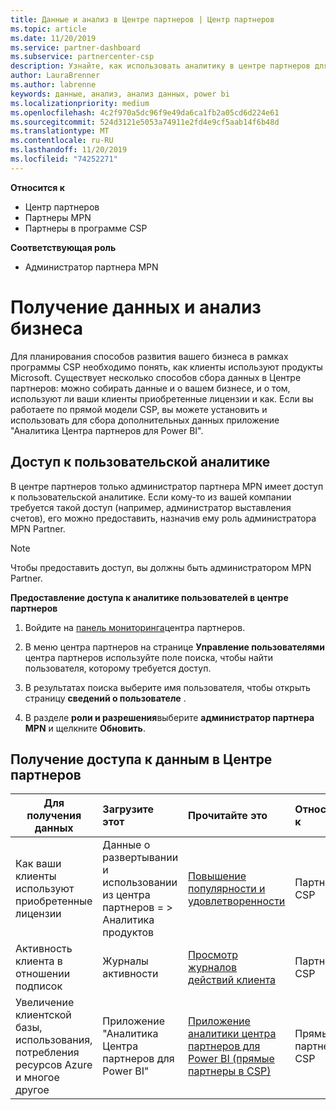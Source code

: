 ```yaml
---
title: Данные и анализ в Центре партнеров | Центр партнеров
ms.topic: article
ms.date: 11/20/2019
ms.service: partner-dashboard
ms.subservice: partnercenter-csp
description: Узнайте, как использовать аналитику в центре партнеров для лучшего понимания бизнеса и того, как ваши клиенты используют приобретенные лицензии.
author: LauraBrenner
ms.author: labrenne
keywords: данные, анализ, анализ данных, power bi
ms.localizationpriority: medium
ms.openlocfilehash: 4c2f970a5dc96f9e49da6ca1fb2a05cd6d224e61
ms.sourcegitcommit: 524d3121e5053a74911e2fd4e9cf5aab14f6b48d
ms.translationtype: MT
ms.contentlocale: ru-RU
ms.lasthandoff: 11/20/2019
ms.locfileid: "74252271"
---
```

**Относится к**

- Центр партнеров
- Партнеры MPN
- Партнеры в программе CSP

**Соответствующая роль**

- Администратор партнера MPN

# <a name="get-data-and-analyze-your-business"></a>Получение данных и анализ бизнеса

Для планирования способов развития вашего бизнеса в рамках программы CSP необходимо понять, как клиенты используют продукты Microsoft. Существует несколько способов сбора данных в Центре партнеров: можно собирать данные и о вашем бизнесе, и о том, используют ли ваши клиенты приобретенные лицензии и как. Если вы работаете по прямой модели CSP, вы можете установить и использовать для сбора дополнительных данных приложение "Аналитика Центра партнеров для Power BI".

## <a name="access-to-user-analytics"></a>Доступ к пользовательской аналитике

В центре партнеров только администратор партнера MPN имеет доступ к пользовательской аналитике. Если кому-то из вашей компании требуется такой доступ (например, администратор выставления счетов), его можно предоставить, назначив ему роль администратора MPN Partner.

>[!NOTE] 
>Чтобы предоставить доступ, вы должны быть администратором MPN Partner.

**Предоставление доступа к аналитике пользователей в центре партнеров** 

1. Войдите на [панель мониторинга](https://partner.microsoft.com/dashboard)центра партнеров.

2. В меню центра партнеров на странице **Управление пользователями** центра партнеров используйте поле поиска, чтобы найти пользователя, которому требуется доступ.
2.  В результатах поиска выберите имя пользователя, чтобы открыть страницу **сведений о пользователе** .
3.  В разделе **роли и разрешения**выберите **администратор партнера MPN** и щелкните **Обновить**.

 
## <a name="access-data-in-partner-center"></a>Получение доступа к данным в Центре партнеров

|**Для получения данных**   |**Загрузите этот**   |**Прочитайте это**   | **Относится к**    |
|---------------------|:-----------------------|:---------------|:--------------|
|Как ваши клиенты используют приобретенные лицензии   |Данные о развертывании и использовании из центра партнеров = > Аналитика продуктов   |[Повышение популярности и удовлетворенности](increasing-adoption-and-satisfaction.md)|Партнеры CSP|
|Активность клиента в отношении подписок   |Журналы активности   |[Просмотр журналов действий клиента](activity-logs.md)|Партнеры CSP   |
|Увеличение клиентской базы, использования, потребления ресурсов Azure и многое другое   |Приложение "Аналитика Центра партнеров для Power BI"   |[Приложение аналитики центра партнеров для Power BI (прямые партнеры в CSP)](power-bi-app-for-direct-partners.md)|Прямые партнеры CSP|






